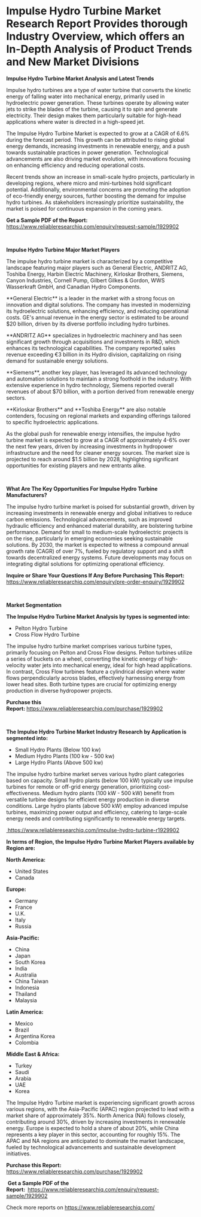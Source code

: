 <p><h1>Impulse Hydro Turbine Market Research Report Provides thorough Industry Overview, which offers an In-Depth Analysis of Product Trends and New Market Divisions</h1></p><p><strong>Impulse Hydro Turbine Market Analysis and Latest Trends</strong></p>
<p><p>Impulse hydro turbines are a type of water turbine that converts the kinetic energy of falling water into mechanical energy, primarily used in hydroelectric power generation. These turbines operate by allowing water jets to strike the blades of the turbine, causing it to spin and generate electricity. Their design makes them particularly suitable for high-head applications where water is directed in a high-speed jet.</p><p>The Impulse Hydro Turbine Market is expected to grow at a CAGR of 6.6% during the forecast period. This growth can be attributed to rising global energy demands, increasing investments in renewable energy, and a push towards sustainable practices in power generation. Technological advancements are also driving market evolution, with innovations focusing on enhancing efficiency and reducing operational costs.</p><p>Recent trends show an increase in small-scale hydro projects, particularly in developing regions, where micro and mini-turbines hold significant potential. Additionally, environmental concerns are promoting the adoption of eco-friendly energy sources, further boosting the demand for impulse hydro turbines. As stakeholders increasingly prioritize sustainability, the market is poised for continuous expansion in the coming years.</p></p>
<p><strong>Get a Sample PDF of the Report:&nbsp;</strong> <a href="https://www.reliableresearchiq.com/enquiry/request-sample/1929902?utm_campaign=3073&utm_medium=2&utm_source=Github&utm_content=ia&utm_term=08042025&utm_id=impulse-hydro-turbine">https://www.reliableresearchiq.com/enquiry/request-sample/1929902</a></p>
<p>&nbsp;</p>
<p><strong>Impulse Hydro Turbine Major Market Players</strong></p>
<p><p>The impulse hydro turbine market is characterized by a competitive landscape featuring major players such as General Electric, ANDRITZ AG, Toshiba Energy, Harbin Electric Machinery, Kirloskar Brothers, Siemens, Canyon Industries, Cornell Pump, Gilbert Gilkes & Gordon, WWS Wasserkraft GmbH, and Canadian Hydro Components.</p><p>**General Electric** is a leader in the market with a strong focus on innovation and digital solutions. The company has invested in modernizing its hydroelectric solutions, enhancing efficiency, and reducing operational costs. GE's annual revenue in the energy sector is estimated to be around $20 billion, driven by its diverse portfolio including hydro turbines.</p><p>**ANDRITZ AG** specializes in hydroelectric machinery and has seen significant growth through acquisitions and investments in R&D, which enhances its technological capabilities. The company reported sales revenue exceeding €3 billion in its Hydro division, capitalizing on rising demand for sustainable energy solutions.</p><p>**Siemens**, another key player, has leveraged its advanced technology and automation solutions to maintain a strong foothold in the industry. With extensive experience in hydro technology, Siemens reported overall revenues of about $70 billion, with a portion derived from renewable energy sectors.</p><p>**Kirloskar Brothers** and **Toshiba Energy** are also notable contenders, focusing on regional markets and expanding offerings tailored to specific hydroelectric applications. </p><p>As the global push for renewable energy intensifies, the impulse hydro turbine market is expected to grow at a CAGR of approximately 4-6% over the next few years, driven by increasing investments in hydropower infrastructure and the need for cleaner energy sources. The market size is projected to reach around $1.5 billion by 2028, highlighting significant opportunities for existing players and new entrants alike.</p></p>
<p>&nbsp;</p>
<p><strong>What Are The Key Opportunities For Impulse Hydro Turbine Manufacturers?</strong></p>
<p><p>The impulse hydro turbine market is poised for substantial growth, driven by increasing investments in renewable energy and global initiatives to reduce carbon emissions. Technological advancements, such as improved hydraulic efficiency and enhanced material durability, are bolstering turbine performance. Demand for small to medium-scale hydroelectric projects is on the rise, particularly in emerging economies seeking sustainable solutions. By 2030, the market is expected to witness a compound annual growth rate (CAGR) of over 7%, fueled by regulatory support and a shift towards decentralized energy systems. Future developments may focus on integrating digital solutions for optimizing operational efficiency.</p></p>
<p><strong>Inquire or Share Your Questions If Any Before Purchasing This Report:</strong> <a href="https://www.reliableresearchiq.com/enquiry/pre-order-enquiry/1929902?utm_campaign=3073&utm_medium=2&utm_source=Github&utm_content=ia&utm_term=08042025&utm_id=impulse-hydro-turbine">https://www.reliableresearchiq.com/enquiry/pre-order-enquiry/1929902</a></p>
<p>&nbsp;</p>
<p><strong>Market Segmentation</strong></p>
<p><strong>The Impulse Hydro Turbine Market Analysis by types is segmented into:</strong></p>
<p><ul><li>Pelton Hydro Turbine</li><li>Cross Flow Hydro Turbine</li></ul></p>
<p><p>The impulse hydro turbine market comprises various turbine types, primarily focusing on Pelton and Cross Flow designs. Pelton turbines utilize a series of buckets on a wheel, converting the kinetic energy of high-velocity water jets into mechanical energy, ideal for high head applications. In contrast, Cross Flow turbines feature a cylindrical design where water flows perpendicularly across blades, effectively harnessing energy from lower head sites. Both turbine types are crucial for optimizing energy production in diverse hydropower projects.</p></p>
<p><strong>Purchase this Report:&nbsp;</strong><a href="https://www.reliableresearchiq.com/purchase/1929902?utm_campaign=3073&utm_medium=2&utm_source=Github&utm_content=ia&utm_term=08042025&utm_id=impulse-hydro-turbine">https://www.reliableresearchiq.com/purchase/1929902</a></p>
<p>&nbsp;</p>
<p><strong>The Impulse Hydro Turbine Market Industry Research by Application is segmented into:</strong></p>
<p><ul><li>Small Hydro Plants (Below 100 kw)</li><li>Medium Hydro Plants (100 kw - 500 kw)</li><li>Large Hydro Plants (Above 500 kw)</li></ul></p>
<p><p>The impulse hydro turbine market serves various hydro plant categories based on capacity. Small hydro plants (below 100 kW) typically use impulse turbines for remote or off-grid energy generation, prioritizing cost-effectiveness. Medium hydro plants (100 kW - 500 kW) benefit from versatile turbine designs for efficient energy production in diverse conditions. Large hydro plants (above 500 kW) employ advanced impulse turbines, maximizing power output and efficiency, catering to large-scale energy needs and contributing significantly to renewable energy targets.</p></p>
<p><a href="https://www.reliableresearchiq.com/impulse-hydro-turbine-r1929902?utm_campaign=3073&utm_medium=2&utm_source=Github&utm_content=ia&utm_term=08042025&utm_id=impulse-hydro-turbine">&nbsp;https://www.reliableresearchiq.com/impulse-hydro-turbine-r1929902</a></p>
<p><strong>In terms of Region, the Impulse Hydro Turbine Market Players available by Region are:</strong></p>
<p>
    <p> <strong> North America: </strong>
        <ul>
            <li>United States</li>
            <li>Canada</li>
        </ul>
        </p> 
    <p> <strong> Europe: </strong>
        <ul>
            <li>Germany</li>
            <li>France</li>
            <li>U.K.</li>
            <li>Italy</li>
            <li>Russia</li>
        </ul>
        </p> 
    <p> <strong> Asia-Pacific: </strong>
        <ul>
            <li>China</li>
            <li>Japan</li>
            <li>South Korea</li>
            <li>India</li>
            <li>Australia</li>
            <li>China Taiwan</li>
            <li>Indonesia</li>
            <li>Thailand</li>
            <li>Malaysia</li>
        </ul>
        </p> 
    <p> <strong> Latin America: </strong>
        <ul>
            <li>Mexico</li>
            <li>Brazil</li>
            <li>Argentina Korea</li>
            <li>Colombia</li>
        </ul>
        </p> 
    <p> <strong> Middle East & Africa: </strong>
        <ul>
            <li>Turkey</li>
            <li>Saudi</li>
            <li>Arabia</li>
            <li>UAE</li>
            <li>Korea</li>
        </ul>
    </p>
    </p>
<p><p>The Impulse Hydro Turbine market is experiencing significant growth across various regions, with the Asia-Pacific (APAC) region projected to lead with a market share of approximately 35%. North America (NA) follows closely, contributing around 30%, driven by increasing investments in renewable energy. Europe is expected to hold a share of about 20%, while China represents a key player in this sector, accounting for roughly 15%. The APAC and NA regions are anticipated to dominate the market landscape, fueled by technological advancements and sustainable development initiatives.</p></p>
<p><strong>Purchase this Report: </strong><a href="https://www.reliableresearchiq.com/purchase/1929902?utm_campaign=3073&utm_medium=2&utm_source=Github&utm_content=ia&utm_term=08042025&utm_id=impulse-hydro-turbine">https://www.reliableresearchiq.com/purchase/1929902</a></p>
<p>&nbsp;<strong>Get a Sample PDF of the Report:&nbsp;&nbsp;</strong><a href="https://www.reliableresearchiq.com/enquiry/request-sample/1929902?utm_campaign=3073&utm_medium=2&utm_source=Github&utm_content=ia&utm_term=08042025&utm_id=impulse-hydro-turbine">https://www.reliableresearchiq.com/enquiry/request-sample/1929902</a></p>
<p><strong></strong></p>
<p>Check more reports on <a href="https://www.reliableresearchiq.com/?utm_campaign=3073&utm_medium=2&utm_source=Github&utm_content=ia&utm_term=08042025&utm_id=impulse-hydro-turbine">https://www.reliableresearchiq.com/</a></p>